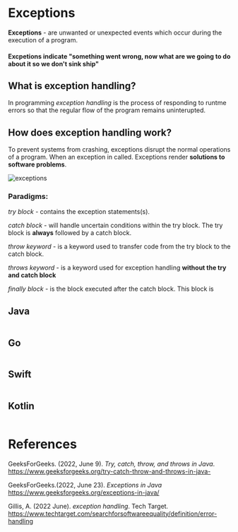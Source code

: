 # Exceptions 

**Exceptions** - are unwanted or unexpected events 
		 which occur during the execution 
 		 of a program. 
		 
#### Excpetions indicate "something went wrong, now what are we going to do about it so we don't sink ship"

## What is exception handling? 
In programming *exception handling* is
the process of responding to runtme errors
so that the regular flow of the program remains
uninterupted.

## How does exception handling work? 
To prevent systems from crashing, 
exceptions disrupt the normal 
operations of a program. When an
exception in called. Exceptions 
render **solutions to software 
problems**.
 
![exceptions](https://user-images.githubusercontent.com/109105989/194728574-c1a61b59-c106-4012-9c1e-ca03689c8248.jpeg)
 
### Paradigms:
*try block* - contains the exception statements(s). 

*catch block* - will handle uncertain conditions within 
	        the try block. The try block is **always** 
		followed by a catch block. 
		
*throw keyword* - is a keyword used to transfer code from the try 
	  block to the catch block. 
	  
*throws keyword* - is a keyword used for exception handling **without the try and catch block**

*finally block* - is the block executed after the catch block. 
		  This block is  


## Java 
``` java 

``` 
## Go 
``` go 

``` 
## Swift 
``` swift 

```
## Kotlin 
``` kotlin 

```  
# References 
GeeksForGeeks. (2022, June 9). *Try, catch, throw, and throws in Java*. <https://www.geeksforgeeks.org/try-catch-throw-and-throws-in-java->

GeeksForGeeks.(2022, June 23). *Exceptions in Java* <https://www.geeksforgeeks.org/exceptions-in-java/>

Gillis, A. (2022 June). *exception handling*. Tech Target. <https://www.techtarget.com/searchforsoftwareequality/definition/error-handling>  
